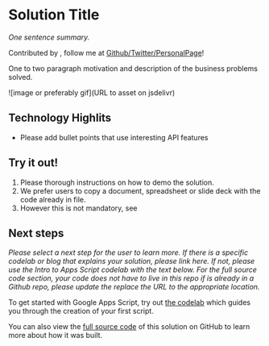 # Solution Title

_One sentence summary._

Contributed by <Your Name Here>, follow me at [Github/Twitter/PersonalPage](url)!

One to two paragraph motivation and description of the business problems solved.

![image or preferably gif](URL to asset on jsdelivr)

## Technology Highlits

- Please add bullet points that use interesting API features

## Try it out!

1. Please thorough instructions on how to demo the solution.
1. We prefer users to copy a document, spreadsheet or slide deck with the code already in file.
1. However this is not mandatory, see

## Next steps

_Please select a next step for the user to learn more. If there is a specific codelab or blog
that explains your solution, please link here. If not, please use the Intro to Apps Script
codelab with the text below. For the full source code section, your code does not have to
live in this repo if is already in a Github repo, please update the replace the URL to the 
appropriate location._

To get started with Google Apps Script, try out [the codelab][codelab]
which guides you through the creation of your first script.

You can also view the [full source code][github] of this solution on GitHub to
learn more about how it was built.

[codelab]: https://codelabs.developers.google.com/codelabs/apps-script-intro
[github]: https://github.com/gsuitedevs/solutions/blob/master/YOUR-SOLUTION-HERE

